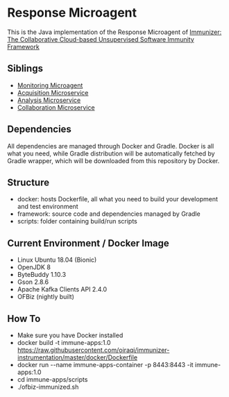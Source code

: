 # Response Microagent

This is the Java implementation of the Response Microagent of [Immunizer: The Collaborative Cloud-based Unsupervised Software Immunity Framework](https://github.com/oiraqi/immunizer)

## Siblings
- [Monitoring Microagent](https://github.com/oiraqi/immunizer-monitoring)
- [Acquisition Microservice](https://github.com/oiraqi/immunizer-acquisition)
- [Analysis Microservice](https://github.com/oiraqi/immunizer-analysis)
- [Collaboration Microservice](https://github.com/oiraqi/immunizer-collaboration)

## Dependencies

All dependencies are managed through Docker and Gradle. Docker is all what you need, while Gradle distribution will be automatically fetched by Gradle wrapper, which will be downloaded from this repository by Docker.

## Structure
- docker: hosts Dockerfile, all what you need to build your development and test environment
- framework: source code and dependencies managed by Gradle
- scripts: folder containing build/run scripts

## Current Environment / Docker Image
- Linux Ubuntu 18.04 (Bionic)
- OpenJDK 8
- ByteBuddy 1.10.3
- Gson 2.8.6
- Apache Kafka Clients API 2.4.0
- OFBiz (nightly built)

## How To
- Make sure you have Docker installed
- docker build -t immune-apps:1.0 https://raw.githubusercontent.com/oiraqi/immunizer-instrumentation/master/docker/Dockerfile
- docker run --name immune-apps-container -p 8443:8443 -it immune-apps:1.0
- cd immune-apps/scripts
- ./ofbiz-immunized.sh
